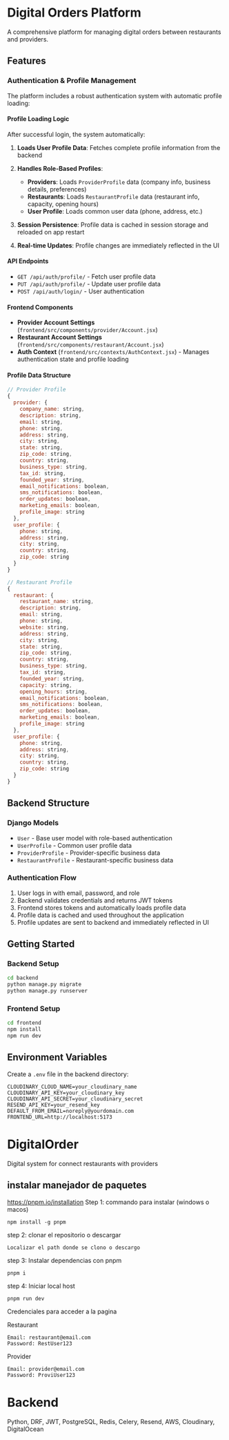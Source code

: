 # Digital Orders Platform

A comprehensive platform for managing digital orders between restaurants and providers.

## Features

### Authentication & Profile Management

The platform includes a robust authentication system with automatic profile loading:

#### Profile Loading Logic

After successful login, the system automatically:

1. **Loads User Profile Data**: Fetches complete profile information from the backend
2. **Handles Role-Based Profiles**: 
   - **Providers**: Loads `ProviderProfile` data (company info, business details, preferences)
   - **Restaurants**: Loads `RestaurantProfile` data (restaurant info, capacity, opening hours)
   - **User Profile**: Loads common user data (phone, address, etc.)

3. **Session Persistence**: Profile data is cached in session storage and reloaded on app restart
4. **Real-time Updates**: Profile changes are immediately reflected in the UI

#### API Endpoints

- `GET /api/auth/profile/` - Fetch user profile data
- `PUT /api/auth/profile/` - Update user profile data
- `POST /api/auth/login/` - User authentication

#### Frontend Components

- **Provider Account Settings** (`frontend/src/components/provider/Account.jsx`)
- **Restaurant Account Settings** (`frontend/src/components/restaurant/Account.jsx`)
- **Auth Context** (`frontend/src/contexts/AuthContext.jsx`) - Manages authentication state and profile loading

#### Profile Data Structure

```javascript
// Provider Profile
{
  provider: {
    company_name: string,
    description: string,
    email: string,
    phone: string,
    address: string,
    city: string,
    state: string,
    zip_code: string,
    country: string,
    business_type: string,
    tax_id: string,
    founded_year: string,
    email_notifications: boolean,
    sms_notifications: boolean,
    order_updates: boolean,
    marketing_emails: boolean,
    profile_image: string
  },
  user_profile: {
    phone: string,
    address: string,
    city: string,
    country: string,
    zip_code: string
  }
}

// Restaurant Profile
{
  restaurant: {
    restaurant_name: string,
    description: string,
    email: string,
    phone: string,
    website: string,
    address: string,
    city: string,
    state: string,
    zip_code: string,
    country: string,
    business_type: string,
    tax_id: string,
    founded_year: string,
    capacity: string,
    opening_hours: string,
    email_notifications: boolean,
    sms_notifications: boolean,
    order_updates: boolean,
    marketing_emails: boolean,
    profile_image: string
  },
  user_profile: {
    phone: string,
    address: string,
    city: string,
    country: string,
    zip_code: string
  }
}
```

## Backend Structure

### Django Models

- `User` - Base user model with role-based authentication
- `UserProfile` - Common user profile data
- `ProviderProfile` - Provider-specific business data
- `RestaurantProfile` - Restaurant-specific business data

### Authentication Flow

1. User logs in with email, password, and role
2. Backend validates credentials and returns JWT tokens
3. Frontend stores tokens and automatically loads profile data
4. Profile data is cached and used throughout the application
5. Profile updates are sent to backend and immediately reflected in UI

## Getting Started

### Backend Setup

```bash
cd backend
python manage.py migrate
python manage.py runserver
```

### Frontend Setup

```bash
cd frontend
npm install
npm run dev
```

## Environment Variables

Create a `.env` file in the backend directory:

```
CLOUDINARY_CLOUD_NAME=your_cloudinary_name
CLOUDINARY_API_KEY=your_cloudinary_key
CLOUDINARY_API_SECRET=your_cloudinary_secret
RESEND_API_KEY=your_resend_key
DEFAULT_FROM_EMAIL=noreply@yourdomain.com
FRONTEND_URL=http://localhost:5173
```

# DigitalOrder
Digital system for connect restaurants with providers
## instalar manejador de paquetes
https://pnpm.io/installation
Step 1: commando para instalar (windows o macos)
```shell
npm install -g pnpm
```
step 2: clonar el repositorio o descargar
```
Localizar el path donde se clono o descargo
```

step 3: Instalar dependencias con pnpm
``` shell
pnpm i
```

step 4: Iniciar local host
``` shell
pnpm run dev
```

Credenciales para acceder a la pagina

Restaurant
```
Email: restaurant@email.com
Password: RestUser123
```
Provider
```
Email: provider@email.com
Password: ProviUser123
```
# Backend
Python, DRF, JWT, PostgreSQL, Redis, Celery, 
Resend, AWS, Cloudinary, DigitalOcean